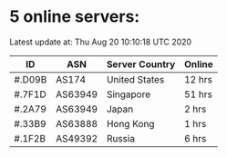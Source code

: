 # 5 online servers:

Latest update at: Thu Aug 20 10:10:18 UTC 2020

| ID | ASN | Server Country | Online |
| -- | --- | -------------- | ------ |
| #.D09B | AS174 | United States | 12 hrs |
| #.7F1D | AS63949 | Singapore | 51 hrs |
| #.2A79 | AS63949 | Japan | 2 hrs |
| #.33B9 | AS63888 | Hong Kong | 1 hrs |
| #.1F2B | AS49392 | Russia | 6 hrs |

